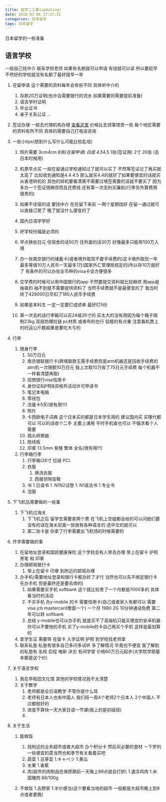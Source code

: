 ```yaml
---
title: 留学二三事(updating)
date: 2018-03-06 17:37:31
categories: 日本留学
tags: 日本留学
---
```

日本留学的一些准备
<!--more-->


## 语言学校

一般自己找中介 联系学校老师 如果有名额就可以申请 有钱就可以读 所以要趁早不然好的学校就没有名额了最好提早一年
1. 在留申请
这个需要的资料每年会有些不同 具体听中介的
    1. 存款20万证明(也许会需要银行的流水 如果需要则需要提前准备)
    2. 语言学时证明
    3. 毕业证书
    4. 亲子关系公证
    ...

2. 签证办理
一般去代理机构办理 [查看这里](http://www.cn.emb-japan.go.jp/aboutus.htm) 价格比去领事馆贵一些 每个地区需要的资料有所不同 具体的需要自己打电话咨询

3. 一些小tips(想到什么写什么可能比较乱哈)
    1. 照片需要 3cm*4cm 8张(在留申请) 白底 4.5*4.5 1张(签证用) 2寸 20张 (去日本时候用)
    2. 机票早点买 一般在留通过学校通知过了就可以买了 不然等签证过了再买就太高了
比如收到通知是4.4 4.5 那么就买4.4的就好了如果要便宜的话就买从香港转机的 其他的转机要看清需不需要过境签需要的话就不要买了 因为多办一个签证很麻烦而且还费钱 还有第一次去别买廉航(行李另外算费用很贵的)

    3. 如果不住宿的话 要找中介 在在留下来前 一两个星期找好 在留一通过就可以直接订房了 晚了就没什么便宜的了
    4. 国内日语学学好
    5. 好学校托福是必须的
    6. 早点换些日元 住宿舍的话50万 住外面的话30万 好像最多只能带100万入境
    7. 办一张南京银行的储蓄卡(或者境外取现不要手续费的)这卡境外取现一年最多等值10万人民币一天最多1万(国家外汇管理局规定的)所以存10万就好了 有条件的可以办张全币种的visa卡会方便很多
    8. 交学费的时候可以用中国银行的app 不然要提交资料就比较麻烦 用app是抽查的 抽不到就不需要提供资料了 当然手续费就不是最便宜的了 我当时转了429000日币扣了180人民币手续费
    9. 如果是本科生 一定一定要打成绩单 最好打5份
    10. 第一次去的话行李箱可以买24或26寸的 买太大的没有用因为每个箱子限制23kg 双层防爆拉链 pc材质 或者布的也行 铝框的有点重 注意看机票上的托运公斤数超重是要吃大亏的


4. 行李
    1. 随身行李
        1. 50万日元
        1. 南京银联银行卡(跨境取款无需手续费但是atm机器还是回收手续费的 atm机一次限额10万日元 我上次取10万收了75日元手续费 每个机器不一样看清楚再取)
        1. 招商银行visa信用卡
        1. 身份证&护照&资格外活动许可申请书
        1. 笔记本电脑
        1. 零钱包
        1. 流量卡5天(很有用!!!)
        1. 照片
        1. 卡西欧电子词典 这个日本买的都是日本学生用的 建议国内买 买哪代都可以 可以的话收个二手 主要上课用 平时手机查也可以 不强求看个人需要
        1. 插头转换器
        1. 拖线板
        1. 印章 13.5mm 紫檀 繁体 全名(很有用!!!)
    1. 行李箱行李
        1. 行李箱(26寸 拉链 PC)
        1. 衣服
            1. 换洗衣服
            1. 西服领带皮鞋
        1. 书
            1.日语书
                1. N1N2试卷
                1. N1语法书
            1.专业书
        1. 泡面

5. 下飞机后需要做的一些事
    1. 下飞机过海关
        1. 下飞机之后 留学生需要拿两个票 在飞机上空姐都会给的可以问她们要 没有的话在海关前面一排放有各种语言的 选中文的就可以
        1. 第二张卡是 你拿了行李需要出飞机场的时候需要的
6. 开学需要做的事
    1. 在留地址登录和国民健康保险
        这个学校会有人带去办理 带上在留卡 护照 黑笔 和 印章
    1. 办理邮局银行卡
        1. 带上在留卡 印章 到附近的邮局办理
    1. 办手机(需要地址登录和银行卡都办好了才行 当然也可以先不绑定银行卡先办手机 但是最终还是要去绑的)
        1. 如果需要买手机
            softbank 这个就比较贵了一个月都是7000多的 具体看当时的活动
        1. 不买手机
            办y-mobile 的卡 需要信用卡(自己或者家人有都可以 需要visa jcb mastercard里面一个) 一个月 1980 2G 10分钟通话免费 第二年可以转 softbank
        1. 总结
            y-mobile也可以办手机 就是买不了高端机只能买便宜的安卓机器 你可以不要他的手机 买了y-mobile的卡自己再买个手机 这样是最划算的 
    1. 拿学生证
        需要带 在留卡 入学证明 护照 到学校找老师拿
    1. 联系私塾
        私塾有很多自己多问多试听 多了解情况 毕竟也不便宜 我了解到的私塾有 名校 启程 唯新 沐刃 有间学堂 价格60万日元起步(大学院学部基本都是这个价)
7. 关于语言学校
    1. 我在早稻田文化馆 其他的学校情况我不太清楚
    1. 关于教学
        1. 老师都是全日语教学 不管你是什么班
        1. 老师有日本人也有中国人 我们班一周4个老师2个日本人 2个中国人 不过都挺好的
        1. 进度不算快一天大家日语一节课(我上的是初级班)
        1. 
8. 关于生活
    1. 能做饭
        1. 找附近的业务超市或者大超市 办个积分卡 然后买必要的食材 一下罗列一些便宜的菜当然也和季节有关看着买吧
        1. 蔬菜
            1.豆芽菜
            1.キャベツ
            1.黄瓜
        1. 水果
            1.香蕉
        1. 肉(超市的肉制品在保质期前一天晚上89点就会打折)
            1.速冻鸡肉
            1.米国猪肉 88/100g

    1. 不做饭
        1.吉野家
        1.半价便当(这个要看当地的超市 一般都是大超市晚上到8点或者更晚)